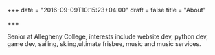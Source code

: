 +++
date = "2016-09-09T10:15:23+04:00"
draft = false
title = "About"

+++

Senior at Allegheny College, interests include website dev, python dev, game dev,
sailing, skiing,ultimate frisbee, music and music services.   
